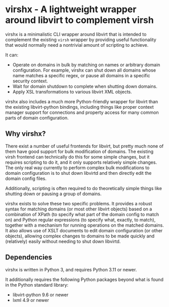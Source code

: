 # virshx - A lightweight wrapper around libvirt to complement virsh

virshx is a minimalistic CLI wrapper around libvirt that is intended to
complement the existing `virsh` wrapper by providing useful functionality
that would normally need a nontrivial amount of scripting to achieve.

It can:

- Operate on domains in bulk by matching on names or arbitrary domain
  configuration. For example, virshx can shut down all domains whose
  name matches a specific regex, or pause all domains in a specific
  security context.
- Wait for domain shutdown to complete when shutting down domains.
- Apply XSL transformations to various libvirt XML objects.

virshx also includes a much more Python-friendly wrapper for libvirt
than the existing libvirt-python bindings, including things like proper
context manager support for connections and property access for many
common parts of domain configuration.

## Why virshx?

There exist a number of useful frontends for libvirt, but pretty much
none of them have good support for bulk modification of domains. The
existing virsh frontend can technically do this for some simple changes,
but it requires scripting to do it, and it only supports relatively
simple changes. The only real way currently to perform complex bulk
modifications to domain configuration is to shut down libvirtd and then
directly edit the domain config files.

Additionally, scripting is often required to do theoretically simple
things like shutting down or pausing a group of domains.

virshx exists to solve these two specific problems. It provides a robust
syntax for matching domains (or most other libvirt objects) based on a
combination of XPath (to specify what part of the domain config to match
on) and Python regular expressions (to specify what, exactly, to match),
together with a mechanism for running operations on the matched
domains. It also allows use of XSLT documents to edit domain configuration
(or other objects), allowing complex changes to domains to be made
quickly and (relatively) easily without needing to shut down libvirtd.

## Dependencies

virshx is written in Python 3, and requires Python 3.11 or newer.

It additionally requires the following Python packages beyond what is
found in the Python standard library:

- libvirt-python 9.6 or newer
- lxml 4.9 or newer
